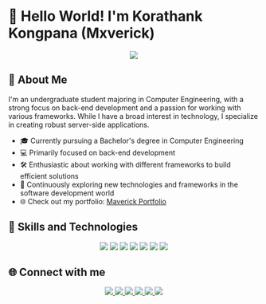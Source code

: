 # 👋 Hello World! I'm Korathank Kongpana (Mxverick)

<div align="center">
  <img src="https://readme-typing-svg.herokuapp.com/?lines=Computer+Engineering+Student;Back-End+Developer;Framework+Enthusiast&font=Fira%20Code&center=true&width=380&height=50">
</div>

## 💫 About Me

I'm an undergraduate student majoring in Computer Engineering, with a strong focus on back-end development and a passion for working with various frameworks. While I have a broad interest in technology, I specialize in creating robust server-side applications.

- 🎓 Currently pursuing a Bachelor's degree in Computer Engineering
- 💻 Primarily focused on back-end development
- 🛠️ Enthusiastic about working with different frameworks to build efficient solutions
- 🌱 Continuously exploring new technologies and frameworks in the software development world
- 🌐 Check out my portfolio: [Maverick Portfolio](https://mxverick.ddns.net)

## 🚀 Skills and Technologies

<p align="center">
  <img src="https://img.shields.io/badge/Node.js-43853D?style=for-the-badge&logo=node.js&logoColor=white" />
  <img src="https://img.shields.io/badge/Express.js-404D59?style=for-the-badge" />
  <img src="https://img.shields.io/badge/Python-3776AB?style=for-the-badge&logo=python&logoColor=white" />
  <img src="https://img.shields.io/badge/PHP-777BB4?style=for-the-badge&logo=php&logoColor=white" />
  <img src="https://img.shields.io/badge/MySQL-00000F?style=for-the-badge&logo=mysql&logoColor=white" />
  <img src="https://img.shields.io/badge/MongoDB-4EA94B?style=for-the-badge&logo=mongodb&logoColor=white" />
  <img src="https://img.shields.io/badge/Git-F05032?style=for-the-badge&logo=git&logoColor=white" />
</p>

## 🌐 Connect with me

<p align="center">
  <a href="https://mxverick.ddns.net">
    <img src="https://img.shields.io/badge/Portfolio-00A98F?style=for-the-badge&logo=internetexplorer&logoColor=white" />
  </a>
  <a href="https://github.com/korathak-736769">
    <img src="https://img.shields.io/badge/GitHub-100000?style=for-the-badge&logo=github&logoColor=white" />
  </a>
  <a href="https://gitlab.com/korathank.k1">
    <img src="https://img.shields.io/badge/GitLab-330F63?style=for-the-badge&logo=gitlab&logoColor=white" />
  </a>
  <a href="https://www.facebook.com/profile.php?id=100068970676013">
    <img src="https://img.shields.io/badge/Facebook-1877F2?style=for-the-badge&logo=facebook&logoColor=white" />
  </a>
  <a href="https://www.instagram.com/k.vii_ghiaccio">
    <img src="https://img.shields.io/badge/Instagram-E4405F?style=for-the-badge&logo=instagram&logoColor=white" />
  </a>
  <a href="https://www.linkedin.com/in/koratank-kongpanna-8b0798301">
    <img src="https://img.shields.io/badge/LinkedIn-0077B5?style=for-the-badge&logo=linkedin&logoColor=white" />
  </a>
</p>
